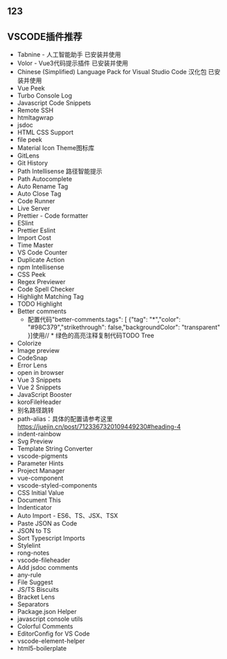 <!--
 * @Author: error: error: git config user.name & please set dead value or install git && error: git config user.email & please set dead value or install git & please set dead value or install git
 * @Date: 2023-03-15 13:46:13
 * @LastEditors: error: error: git config user.name & please set dead value or install git && error: git config user.email & please set dead value or install git & please set dead value or install git
 * @LastEditTime: 2023-03-25 22:36:19
 * @FilePath: /master-station-doc/docs/tools/index.md
 * @Description: 这是默认设置,请设置`customMade`, 打开koroFileHeader查看配置 进行设置: https://github.com/OBKoro1/koro1FileHeader/wiki/%E9%85%8D%E7%BD%AE
-->
## 123
## VSCODE插件推荐

- Tabnine - 人工智能助手 已安装并使用
- Volor - Vue3代码提示插件 已安装并使用
- Chinese (Simplified) Language Pack for Visual Studio Code 汉化包 已安装并使用
- Vue Peek
- Turbo Console Log
- Javascript Code Snippets
- Remote SSH
- htmltagwrap
- jsdoc
- HTML CSS Support 
- file peek
- Material Icon Theme图标库
- GitLens
- Git History
- Path Intellisense 路径智能提示
- Path Autocomplete
- Auto Rename Tag
- Auto Close Tag
- Code Runner
- Live Server
- Prettier - Code formatter
- ESlint
- Prettier Eslint
- Import Cost
- Time Master
- VS Code Counter
- Duplicate Action
- npm Intellisense
- CSS Peek
- Regex Previewer
- Code Spell Checker
- Highlight Matching Tag
- TODO Highlight
- Better comments
  - 配置代码"better-comments.tags": [ {"tag": "*","color": "#98C379","strikethrough": false,"backgroundColor": "transparent" }]使用// * 绿色的高亮注释复制代码TODO Tree
- Colorize
- Image preview
- CodeSnap
- Error Lens
- open in browser
- Vue 3 Snippets
- Vue 2 Snippets
- JavaScript Booster
- koroFileHeader
- 别名路径跳转
- path-alias：具体的配置请参考这里 https://juejin.cn/post/7123367320109449230#heading-4
- indent-rainbow
- Svg Preview
- Template String Converter
- vscode-pigments
- Parameter Hints
- Project Manager
- vue-component
- vscode-styled-components
- CSS Initial Value
- Document This
- Indenticator
- Auto Import - ES6、TS、JSX、TSX
- Paste JSON as Code
- JSON to TS
- Sort Typescript Imports
- Stylelint
- rong-notes 
- vscode-fileheader
- Add jsdoc comments
- any-rule
- File Suggest
- JS/TS Biscuits
- Bracket Lens
- Separators
- Package.json Helper
- javascript console utils
- Colorful Comments
- EditorConfig for VS Code 
- vscode-element-helper
- html5-boilerplate

